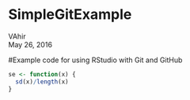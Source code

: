 # SimpleGitExample
VAhir  
May 26, 2016  

#Example code for using RStudio with Git and GitHub


```r
se <- function(x) {
  sd(x)/length(x)
}
```
